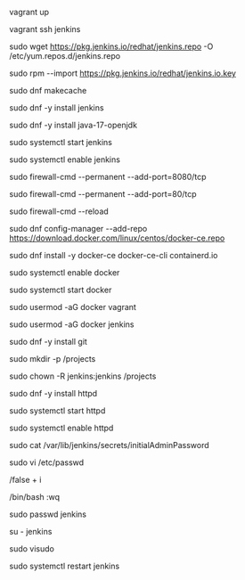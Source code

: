 vagrant up

vagrant ssh jenkins

sudo wget https://pkg.jenkins.io/redhat/jenkins.repo -O /etc/yum.repos.d/jenkins.repo

sudo rpm --import https://pkg.jenkins.io/redhat/jenkins.io.key

sudo dnf makecache

sudo dnf -y install jenkins

sudo dnf -y install java-17-openjdk

sudo systemctl start jenkins

sudo systemctl enable jenkins

sudo firewall-cmd --permanent --add-port=8080/tcp

sudo firewall-cmd --permanent --add-port=80/tcp

sudo firewall-cmd --reload

sudo dnf config-manager --add-repo https://download.docker.com/linux/centos/docker-ce.repo

sudo dnf install -y docker-ce docker-ce-cli containerd.io

sudo systemctl enable docker

sudo systemctl start docker

sudo usermod -aG docker vagrant

sudo usermod -aG docker jenkins

sudo dnf -y install git

sudo mkdir -p /projects

sudo chown -R jenkins:jenkins /projects

sudo dnf -y install httpd

sudo systemctl start httpd

sudo systemctl enable httpd

sudo cat /var/lib/jenkins/secrets/initialAdminPassword

<!-- // Navigate to 127.0.0.1:8080 on the Host machine

Paste the Jenkins Secret

Install Suggested Plugins

Register as doadmin

Confirm proposed URL

Start using Jenkins

// Back to the Jenkins VM-->

sudo vi /etc/passwd

/false + i

/bin/bash
:wq

sudo passwd jenkins

su - jenkins

<!-- pwd 
(/var/lib/jenkins)

ssh-keygen -t ecdsa -b 521 -m PEM

ssh-copy-id jenkins@localhost

ssh jenkins@localhost (should login without password) -->

sudo visudo
<!-- Adding jenkins to sudoers list -->

sudo systemctl restart jenkins


<!-- Logging back to Jenkins in the browser

Create Homework Dir

Create Pipeline using the Jenkinsfile

Build now

 -->



